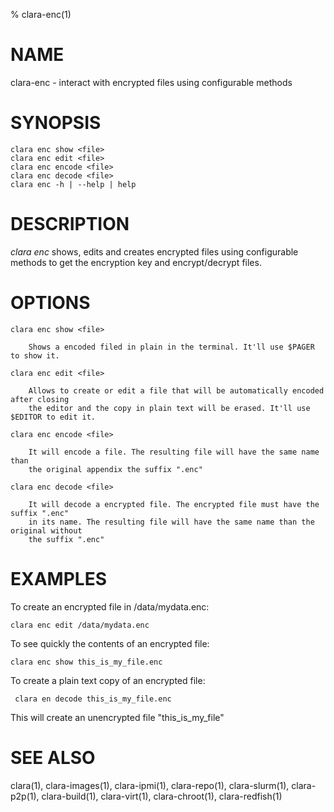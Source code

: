 % clara-enc(1)

# NAME

clara-enc - interact with encrypted files using configurable methods

# SYNOPSIS

    clara enc show <file>
    clara enc edit <file>
    clara enc encode <file>
    clara enc decode <file>
    clara enc -h | --help | help

# DESCRIPTION

*clara enc* shows, edits and creates encrypted files using configurable methods
to get the encryption key and encrypt/decrypt files.

# OPTIONS

    clara enc show <file>

        Shows a encoded filed in plain in the terminal. It'll use $PAGER to show it.

    clara enc edit <file>

        Allows to create or edit a file that will be automatically encoded after closing
        the editor and the copy in plain text will be erased. It'll use $EDITOR to edit it.

    clara enc encode <file>

        It will encode a file. The resulting file will have the same name than
        the original appendix the suffix ".enc"

    clara enc decode <file>

        It will decode a encrypted file. The encrypted file must have the suffix ".enc"
        in its name. The resulting file will have the same name than the original without
        the suffix ".enc"

# EXAMPLES

To create an encrypted file in /data/mydata.enc:

    clara enc edit /data/mydata.enc

To see quickly the contents of an encrypted file:

    clara enc show this_is_my_file.enc

To create a plain text copy of an encrypted file:

     clara en decode this_is_my_file.enc

This will create an unencrypted file "this_is_my_file"

# SEE ALSO

clara(1), clara-images(1), clara-ipmi(1), clara-repo(1), clara-slurm(1), clara-p2p(1), clara-build(1), clara-virt(1), clara-chroot(1), clara-redfish(1)
